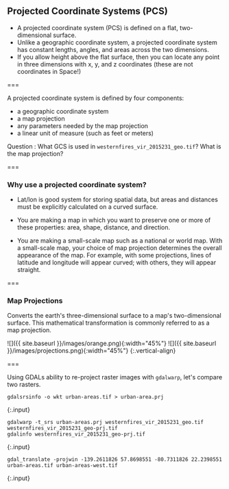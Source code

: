 ---
---

## Projected Coordinate Systems (PCS)

- A projected coordinate system (PCS) is defined on a flat, two-dimensional surface.
- Unlike a geographic coordinate system, a projected coordinate system has constant lengths, angles, and areas across the two dimensions. 
- If you allow height above the flat surface, then you can locate any point in three dimensions with x, y, and z coordinates (these are not coordinates in Space!)

===

A projected coordinate system is defined by four components:

- a geographic coordinate system
- a map projection
- any parameters needed by the map projection
- a linear unit of measure (such as feet or meters)

Question
: What GCS is used in `westernfires_vir_2015231_geo.tif`? What is the map projection?

===

### Why use a projected coordinate system?

- Lat/lon is good system for storing spatial data, but areas and distances must be explicitly calculated on a curved surface.
  
- You are making a map in which you want to preserve one or more of these properties: area, shape, distance, and direction.

- You are making a small-scale map such as a national or world map. With a small-scale map, your choice of map projection determines the overall appearance of the map. For example, with some projections, lines of latitude and longitude will appear curved; with others, they will appear straight.

===

### Map Projections

Converts the earth's three-dimensional surface to a map's two-dimensional surface. This mathematical transformation is commonly referred to as a map projection. 

![]({{ site.baseurl }}/images/orange.png){:width="45%"}
![]({{ site.baseurl }}/images/projections.png){:width="45%"}
{:.vertical-align}

===

Using GDALs ability to re-project raster images with `gdalwarp`, let's compare two rasters.

~~~
gdalsrsinfo -o wkt urban-areas.tif > urban-area.prj
~~~
{:.input}

~~~
gdalwarp -t_srs urban-areas.prj westernfires_vir_2015231_geo.tif westernfires_vir_2015231_geo-prj.tif
gdalinfo westernfires_vir_2015231_geo-prj.tif
~~~
{:.input}

~~~
gdal_translate -projwin -139.2611826 57.8698551 -80.7311826 22.2398551 urban-areas.tif urban-areas-west.tif
~~~
{:.input}
